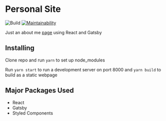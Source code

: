 # Personal Site

![Build](https://github.com/alegemaate/alegemaate.github.io/workflows/Build/badge.svg) [![Maintainability](https://api.codeclimate.com/v1/badges/30496ee9ff74a241c05c/maintainability)](https://codeclimate.com/github/alegemaate/alegemaate.github.io/maintainability)

Just an about me [page](http://alegemaate.github.io/) using React and Gatsby

## Installing

Clone repo and run `yarn` to set up node_modules

Run `yarn start` to run a development server on port 8000 and `yarn build` to build as a static webpage

## Major Packages Used

- React
- Gatsby
- Styled Components
